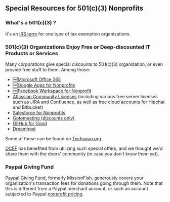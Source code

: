 ## Special Resources for 501(c)(3) Nonprofits

### What's a 501(c)(3) ?

It's an [IRS term](https://www.irs.gov/Charities-\&-Non-Profits/Charitable-Organizations/Exemption-Requirements-Section-501\(c\)\(3\)-Organizations) for one type of tax exemption organizations. 

### 501(c)(3) Organizations Enjoy Free or Deep-discounted IT Products or Services

Many corporations give special discounts to 501(c)(3) organization, or even provide free stuff to them. Among those:

* :free:[Microsoft Office 365](https://products.office.com/en-us/nonprofit/office-365-nonprofit-plans-and-pricing)
* :free:[Google Apps for Nonprofits](https://www.google.com/nonprofits/products/)
* :free:[Facebook Workspace for Nonprofit](https://nonprofits.fb.com/topic/workplace/)
* [Atlassian Community Licenses](https://www.atlassian.com/software/views/community-license-request) (including various free server licenses such as JIRA and Confluence, as well as free cloud accounts for Hipchat and Bitbucket)  
* [Salesforce for Nonprofits](http://www.salesforce.org/nonprofit/)
* [Gotomeeting (discounts only)](http://www.techsoup.org/citrix)
* [GitHub for Good](https://github.com/nonprofit)
* [Dreamhost](https://help.dreamhost.com/hc/en-us/articles/215769478-Non-profit-discount)

Some of those can be found on [Techsoup.org](http://www.techsoup.org/).

[OCEF](http://www.ocef.org) has benefited from utilizing such special offers, and we thought we'd share them with the doers' community (in case you don't know them yet).

### Paypal Giving Fund

[Paypal Giving Fund](https://www.paypal.com/givingfund/), formerly MissionFish, generously covers your organization's transaction fees for donations going through them. Note that this is different from a Paypal merchant account, or such an account subjected to Paypal [nonprofit pricing](https://www.paypal.com/us/webapps/mpp/donations).
